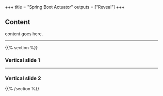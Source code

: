 +++
title = "Spring Boot Actuator"
outputs = ["Reveal"]
+++

## Content

content goes here.

---

{{% section %}}

### Vertical slide 1

---

### Vertical slide 2

{{% /section %}}